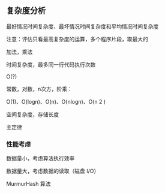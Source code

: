 ## 复杂度分析

最好情况时间复杂度、最坏情况时间复杂度和平均情况时间复杂度

注意：评估只看最高复杂度的运算，多个程序片段，取最大的

加法，乘法



时间复杂度，最多同一行代码执行次数

O(?)

常数，对数，n次方，阶乘：

O(1)、O(logn)、O(n)、O(nlogn)、O(n 2 )

空间复杂度，存储长度





主定律





### 性能考虑

数据量小，考虑算法执行效率

数据量大，考虑数据的读取（磁盘 I/O）







MurmurHash 算法
